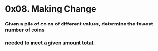 # 0x08. Making Change 

### Given a pile of coins of different values, determine the fewest number of coins
### needed to meet a given amount total.
